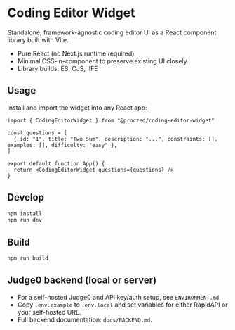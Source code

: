 # Coding Editor Widget

Standalone, framework-agnostic coding editor UI as a React component library built with Vite.

- Pure React (no Next.js runtime required)
- Minimal CSS-in-component to preserve existing UI closely
- Library builds: ES, CJS, IIFE

## Usage

Install and import the widget into any React app:

```tsx
import { CodingEditorWidget } from "@procted/coding-editor-widget"

const questions = [
  { id: "1", title: "Two Sum", description: "...", constraints: [], examples: [], difficulty: "easy" },
]

export default function App() {
  return <CodingEditorWidget questions={questions} />
}
```

## Develop

```sh
npm install
npm run dev
```

## Build

```sh
npm run build
```

## Judge0 backend (local or server)

- For a self-hosted Judge0 and API key/auth setup, see `ENVIRONMENT.md`.
- Copy `.env.example` to `.env.local` and set variables for either RapidAPI or your self-hosted URL.
 - Full backend documentation: `docs/BACKEND.md`.
